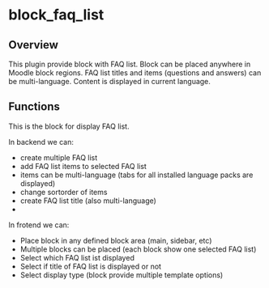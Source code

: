 # block_faq_list

## Overview
This plugin provide block with FAQ list. Block can be placed anywhere in Moodle block regions.
FAQ list titles and items (questions and answers) can be multi-language. Content is displayed in current language.

## Functions
This is the block for display FAQ list.

In backend we can:
- create multiple FAQ list
- add FAQ list items to selected FAQ list
- items can be multi-language (tabs for all installed language packs are displayed)
- change sortorder of items
- create FAQ list title (also multi-language)
- 
In frotend we can:
- Place block in any defined block area (main, sidebar, etc)
- Multiple blocks can be placed (each block show one selected FAQ list)
- Select which FAQ list ist displayed
- Select if title of FAQ list is displayed or not
- Select display type (block provide multiple template options)
